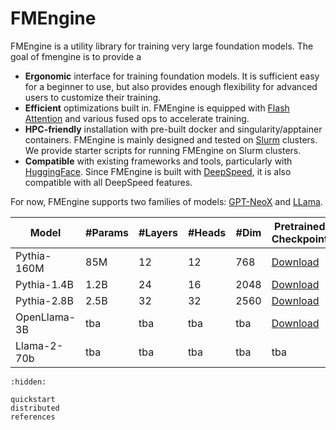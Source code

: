 # FMEngine

FMEngine is a utility library for training very large foundation models. The goal of fmengine is to provide a 

* **Ergonomic** interface for training foundation models. It is sufficient easy for a beginner to use, but also provides enough flexibility for advanced users to customize their training.
* **Efficient** optimizations built in. FMEngine is equipped with [Flash Attention](https://github.com/Dao-AILab/flash-attention) and various fused ops to accelerate training.
* **HPC-friendly** installation with pre-built docker and singularity/apptainer containers. FMEngine is mainly designed and tested on [Slurm](https://slurm.schedmd.com/) clusters. We provide starter scripts for running FMEngine on Slurm clusters.
* **Compatible** with existing frameworks and tools, particularly with [HuggingFace](https://hugggingface.co). Since FMEngine is built with [DeepSpeed](https://deepspeed.ai), it is also compatible with all DeepSpeed features.

For now, FMEngine supports two families of models: [GPT-NeoX](https://github.com/EleutherAI/gpt-neox) and [LLama](https://ai.meta.com/blog/large-language-model-llama-meta-ai/). 

| Model | #Params | #Layers | #Heads |  #Dim | Pretrained Checkpoint | Flash Attention |
| --- | --- | --- | --- | --- | --- | --- |
| Pythia-160M | 85M | 12 | 12 | 768 | [Download](https://drive.google.com/file/d/1QZNSCMEIldyUVe0ZqMRjlZJZ3WA8KAAE/view?usp=drive_link) | Yes |
| Pythia-1.4B | 1.2B | 24 | 16 | 2048 | [Download](https://drive.google.com/file/d/16EB64Y0YmYpcr022EO4gxmDszGkLHl8a/view?usp=drive_link) | Yes |
| Pythia-2.8B | 2.5B | 32 | 32 | 2560 | [Download](https://drive.google.com/file/d/1Q03nrVOP7rLDrADgQsWA_BM8_ojD2qbE/view?usp=drive_link) | Yes |
| OpenLlama-3B | tba | tba | tba | tba | [Download](https://drive.google.com/file/d/1EYTaPXoBrAk4OTXqNug2N62poCCsv0Ru/view?usp=drive_link) | Yes |
| Llama-2-70b | tba | tba | tba | tba | tba | Yes |



```{toctree}
:hidden:

quickstart
distributed
references
```
